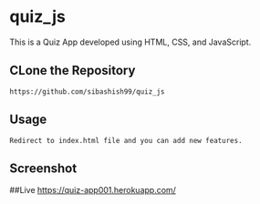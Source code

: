 # quiz_js
This is a Quiz App developed using HTML, CSS, and JavaScript.


## CLone the Repository
```
https://github.com/sibashish99/quiz_js

```

## Usage
```
Redirect to index.html file and you can add new features.

```
## Screenshot



##Live
https://quiz-app001.herokuapp.com/
